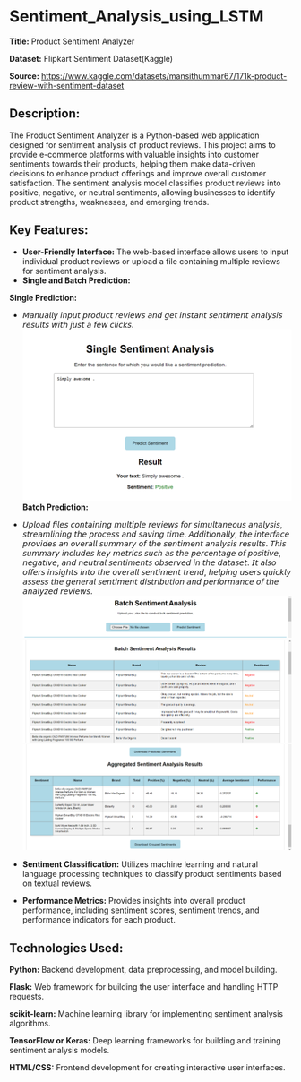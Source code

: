 # Sentiment_Analysis_using_LSTM
**Title:** Product Sentiment Analyzer

**Dataset:** Flipkart Sentiment Dataset(Kaggle)

**Source:** https://www.kaggle.com/datasets/mansithummar67/171k-product-review-with-sentiment-dataset

## Description:
The Product Sentiment Analyzer is a Python-based web application designed for sentiment analysis of product reviews. This project aims to provide e-commerce platforms with valuable insights into customer sentiments towards their products, helping them make data-driven decisions to enhance product offerings and improve overall customer satisfaction. The sentiment analysis model classifies product reviews into positive, negative, or neutral sentiments, allowing businesses to identify product strengths, weaknesses, and emerging trends.

## Key Features:

- **User-Friendly Interface:** The web-based interface allows users to input individual product reviews or upload a file containing multiple reviews for sentiment analysis.
- **Single and Batch Prediction:**
  
 **Single Prediction:**
  - 𝘔𝘢𝘯𝘶𝘢𝘭𝘭𝘺 𝘪𝘯𝘱𝘶𝘵 𝘱𝘳𝘰𝘥𝘶𝘤𝘵 𝘳𝘦𝘷𝘪𝘦𝘸𝘴 𝘢𝘯𝘥 𝘨𝘦𝘵 𝘪𝘯𝘴𝘵𝘢𝘯𝘵 𝘴𝘦𝘯𝘵𝘪𝘮𝘦𝘯𝘵 𝘢𝘯𝘢𝘭𝘺𝘴𝘪𝘴 𝘳𝘦𝘴𝘶𝘭𝘵𝘴 𝘸𝘪𝘵𝘩 𝘫𝘶𝘴𝘵 𝘢 𝘧𝘦𝘸 𝘤𝘭𝘪𝘤𝘬𝘴.
  ![Alt Text](static/images/single_prediction.png)
  **Batch Prediction:**
  - 𝘜𝘱𝘭𝘰𝘢𝘥 𝘧𝘪𝘭𝘦𝘴 𝘤𝘰𝘯𝘵𝘢𝘪𝘯𝘪𝘯𝘨 𝘮𝘶𝘭𝘵𝘪𝘱𝘭𝘦 𝘳𝘦𝘷𝘪𝘦𝘸𝘴 𝘧𝘰𝘳 𝘴𝘪𝘮𝘶𝘭𝘵𝘢𝘯𝘦𝘰𝘶𝘴 𝘢𝘯𝘢𝘭𝘺𝘴𝘪𝘴, 𝘴𝘵𝘳𝘦𝘢𝘮𝘭𝘪𝘯𝘪𝘯𝘨 𝘵𝘩𝘦 𝘱𝘳𝘰𝘤𝘦𝘴𝘴 𝘢𝘯𝘥 𝘴𝘢𝘷𝘪𝘯𝘨 𝘵𝘪𝘮𝘦.  𝘈𝘥𝘥𝘪𝘵𝘪𝘰𝘯𝘢𝘭𝘭𝘺, 𝘵𝘩𝘦 𝘪𝘯𝘵𝘦𝘳𝘧𝘢𝘤𝘦 𝘱𝘳𝘰𝘷𝘪𝘥𝘦𝘴 𝘢𝘯 𝘰𝘷𝘦𝘳𝘢𝘭𝘭 𝘴𝘶𝘮𝘮𝘢𝘳𝘺 𝘰𝘧 𝘵𝘩𝘦 𝘴𝘦𝘯𝘵𝘪𝘮𝘦𝘯𝘵 𝘢𝘯𝘢𝘭𝘺𝘴𝘪𝘴 𝘳𝘦𝘴𝘶𝘭𝘵𝘴. 𝘛𝘩𝘪𝘴 𝘴𝘶𝘮𝘮𝘢𝘳𝘺 𝘪𝘯𝘤𝘭𝘶𝘥𝘦𝘴 𝘬𝘦𝘺 𝘮𝘦𝘵𝘳𝘪𝘤𝘴 𝘴𝘶𝘤𝘩 𝘢𝘴 𝘵𝘩𝘦 𝘱𝘦𝘳𝘤𝘦𝘯𝘵𝘢𝘨𝘦 𝘰𝘧 𝘱𝘰𝘴𝘪𝘵𝘪𝘷𝘦, 𝘯𝘦𝘨𝘢𝘵𝘪𝘷𝘦, 𝘢𝘯𝘥 𝘯𝘦𝘶𝘵𝘳𝘢𝘭 𝘴𝘦𝘯𝘵𝘪𝘮𝘦𝘯𝘵𝘴 𝘰𝘣𝘴𝘦𝘳𝘷𝘦𝘥 𝘪𝘯 𝘵𝘩𝘦 𝘥𝘢𝘵𝘢𝘴𝘦𝘵. 𝘐𝘵 𝘢𝘭𝘴𝘰 𝘰𝘧𝘧𝘦𝘳𝘴 𝘪𝘯𝘴𝘪𝘨𝘩𝘵𝘴 𝘪𝘯𝘵𝘰 𝘵𝘩𝘦 𝘰𝘷𝘦𝘳𝘢𝘭𝘭 𝘴𝘦𝘯𝘵𝘪𝘮𝘦𝘯𝘵 𝘵𝘳𝘦𝘯𝘥, 𝘩𝘦𝘭𝘱𝘪𝘯𝘨 𝘶𝘴𝘦𝘳𝘴 𝘲𝘶𝘪𝘤𝘬𝘭𝘺 𝘢𝘴𝘴𝘦𝘴𝘴 𝘵𝘩𝘦 𝘨𝘦𝘯𝘦𝘳𝘢𝘭 𝘴𝘦𝘯𝘵𝘪𝘮𝘦𝘯𝘵 𝘥𝘪𝘴𝘵𝘳𝘪𝘣𝘶𝘵𝘪𝘰𝘯 𝘢𝘯𝘥 𝘱𝘦𝘳𝘧𝘰𝘳𝘮𝘢𝘯𝘤𝘦 𝘰𝘧 𝘵𝘩𝘦 𝘢𝘯𝘢𝘭𝘺𝘻𝘦𝘥 𝘳𝘦𝘷𝘪𝘦𝘸𝘴.
![Alt Text](static/images/Batch_prediction.png)
![Alt Text](static/images/Batch_prediction1.png)
![Alt Text](static/images/Batch_prediction2.png)
- **Sentiment Classification:** Utilizes machine learning and natural language processing techniques to classify product sentiments based on textual reviews.

- **Performance Metrics:** Provides insights into overall product performance, including sentiment scores, sentiment trends, and performance indicators for each product.

## Technologies Used:
**Python:** Backend development, data preprocessing, and model building.

**Flask:** Web framework for building the user interface and handling HTTP requests.

**scikit-learn:** Machine learning library for implementing sentiment analysis algorithms.

**TensorFlow or Keras:** Deep learning frameworks for building and training sentiment analysis models.

**HTML/CSS:** Frontend development for creating interactive user interfaces.
